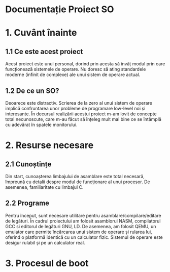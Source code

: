 # Documentație Proiect SO
# 1. Cuvânt înainte
## 1.1 Ce este acest proiect
Acest proiect este unul personal, dorind prin acesta să învăț modul prin care funcționează sistemele de operare. Nu doresc să ating standardele moderne (infinit de complexe) ale unui sistem de operare actual.

## 1.2 De ce un SO?
Deoarece este distractiv. Scrierea de la zero al unui sistem de operare implică confruntarea unor probleme de programare low-level noi și interesante. În decursul realizării acestui proiect m-am lovit de concepte total necunoscute, care m-au făcut să înțeleg mult mai bine ce se întâmplă cu adevărat în spatele monitorului.

# 2. Resurse necesare
## 2.1 Cunoștințe
Din start, cunoașterea limbajului de asamblare este total necesară, împreună cu detalii despre modul de funcționare al unui procesor. De asemenea, familiaritate cu limbajul C.
## 2.2 Programe
Pentru început, sunt necesare utilitare pentru asamblare/compilare/editare de legături. În cadrul proiectului am folosit asamblorul NASM, compilatorul GCC si editorul de legături GNU, LD.
De asemenea, am folosit QEMU, un emulator care permite încărcarea unui sistem de operare și rularea lui, oferind o platformă identică cu un calculator fizic. Sistemul de operare este desigur rulabil și pe un calculator real.

# 3. Procesul de boot
